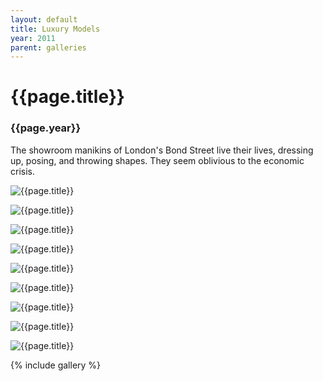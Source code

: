 ```yaml
---
layout: default
title: Luxury Models
year: 2011
parent: galleries
---
```


# {{page.title}}

### {{page.year}}

The showroom manikins of London's Bond Street live their lives, dressing up, posing, and throwing shapes. They seem oblivious to the economic crisis.


![{{page.title}}](luxury-models/luxury-models-01.webp "{{page.title}}")

![{{page.title}}](luxury-models/luxury-models-02.webp "{{page.title}}")

![{{page.title}}](luxury-models/luxury-models-03.webp "{{page.title}}")

![{{page.title}}](luxury-models/luxury-models-04.webp "{{page.title}}")

![{{page.title}}](luxury-models/luxury-models-05.webp "{{page.title}}")

![{{page.title}}](luxury-models/luxury-models-06.webp "{{page.title}}")

![{{page.title}}](luxury-models/luxury-models-07.webp "{{page.title}}")

![{{page.title}}](luxury-models/luxury-models-08.webp "{{page.title}}")

![{{page.title}}](luxury-models/luxury-models-09.webp "{{page.title}}")

{% include gallery %}